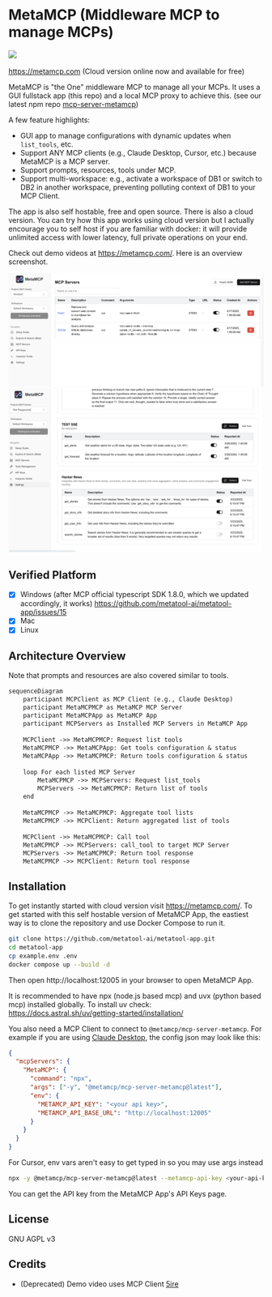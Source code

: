 # MetaMCP (Middleware MCP to manage MCPs)

[![](https://dcbadge.limes.pink/api/server/mNsyat7mFX)](https://discord.gg/mNsyat7mFX)

https://metamcp.com (Cloud version online now and available for free)

MetaMCP is "the One" middleware MCP to manage all your MCPs. It uses a GUI fullstack app (this repo) and a local MCP proxy to achieve this. (see our latest npm repo [mcp-server-metamcp](https://github.com/metatool-ai/mcp-server-metamcp))

A few feature highlights:

- GUI app to manage configurations with dynamic updates when `list_tools`, etc.
- Support ANY MCP clients (e.g., Claude Desktop, Cursor, etc.) because MetaMCP is a MCP server.
- Support prompts, resources, tools under MCP.
- Support multi-workspace: e.g., activate a workspace of DB1 or switch to DB2 in another workspace, preventing polluting context of DB1 to your MCP Client.

The app is also self hostable, free and open source. There is also a cloud version. You can try how this app works using cloud version but I actually encourage you to self host if you are familiar with docker: it will provide unlimited access with lower latency, full private operations on your end.

Check out demo videos at https://metamcp.com/. Here is an overview screenshot.

![MetaMCP Overview Screenshot](screenshot.png)
![MetaMCP Tool Management Screenshot](tool_management.png)

## Verified Platform

- [x] Windows (after MCP official typescript SDK 1.8.0, which we updated accordingly, it works) https://github.com/metatool-ai/metatool-app/issues/15
- [x] Mac
- [x] Linux

## Architecture Overview

Note that prompts and resources are also covered similar to tools.

```mermaid
sequenceDiagram
    participant MCPClient as MCP Client (e.g., Claude Desktop)
    participant MetaMCPMCP as MetaMCP MCP Server
    participant MetaMCPApp as MetaMCP App
    participant MCPServers as Installed MCP Servers in MetaMCP App

    MCPClient ->> MetaMCPMCP: Request list tools
    MetaMCPMCP ->> MetaMCPApp: Get tools configuration & status
    MetaMCPApp ->> MetaMCPMCP: Return tools configuration & status

    loop For each listed MCP Server
        MetaMCPMCP ->> MCPServers: Request list_tools
        MCPServers ->> MetaMCPMCP: Return list of tools
    end

    MetaMCPMCP ->> MetaMCPMCP: Aggregate tool lists
    MetaMCPMCP ->> MCPClient: Return aggregated list of tools

    MCPClient ->> MetaMCPMCP: Call tool
    MetaMCPMCP ->> MCPServers: call_tool to target MCP Server
    MCPServers ->> MetaMCPMCP: Return tool response
    MetaMCPMCP ->> MCPClient: Return tool response
```

## Installation

To get instantly started with cloud version visit https://metamcp.com/.
To get started with this self hostable version of MetaMCP App, the eastiest way is to clone the repository and use Docker Compose to run it.

```bash
git clone https://github.com/metatool-ai/metatool-app.git
cd metatool-app
cp example.env .env
docker compose up --build -d
```

Then open http://localhost:12005 in your browser to open MetaMCP App.

It is recommended to have npx (node.js based mcp) and uvx (python based mcp) installed globally.
To install uv check: https://docs.astral.sh/uv/getting-started/installation/

You also need a MCP Client to connect to `@metamcp/mcp-server-metamcp`. For example if you are using [Claude Desktop](https://modelcontextprotocol.io/quickstart/user), the config json may look like this:

```json
{
  "mcpServers": {
    "MetaMCP": {
      "command": "npx",
      "args": ["-y", "@metamcp/mcp-server-metamcp@latest"],
      "env": {
        "METAMCP_API_KEY": "<your api key>",
        "METAMCP_API_BASE_URL": "http://localhost:12005"
      }
    }
  }
}
```

For Cursor, env vars aren't easy to get typed in so you may use args instead

```bash
npx -y @metamcp/mcp-server-metamcp@latest --metamcp-api-key <your-api-key> --metamcp-api-base-url <base-url>
```

You can get the API key from the MetaMCP App's API Keys page.

## License

GNU AGPL v3

## Credits

- (Deprecated) Demo video uses MCP Client [5ire](https://5ire.app/)
